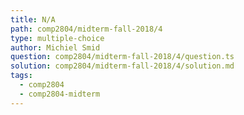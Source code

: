 ```yaml
---
title: N/A
path: comp2804/midterm-fall-2018/4
type: multiple-choice
author: Michiel Smid
question: comp2804/midterm-fall-2018/4/question.ts
solution: comp2804/midterm-fall-2018/4/solution.md
tags:
  - comp2804
  - comp2804-midterm
---
```

